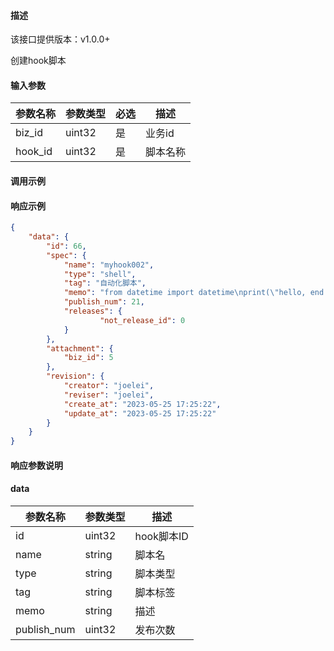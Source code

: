#### 描述

该接口提供版本：v1.0.0+

创建hook脚本

#### 输入参数

| 参数名称 | 参数类型 | 必选 | 描述     |
| -------- | -------- | ---- | -------- |
| biz_id   | uint32   | 是   | 业务id   |
| hook_id  | uint32   | 是   | 脚本名称 |

#### 调用示例

#### 响应示例

```json
{
    "data": {
        "id": 66,
        "spec": {
            "name": "myhook002",
            "type": "shell",
            "tag": "自动化脚本",
            "memo": "from datetime import datetime\nprint(\"hello, end at\", datetime.now())\n",
          	"publish_num": 21,
          	"releases": {
            	    "not_release_id": 0
            }
        },
        "attachment": {
            "biz_id": 5
        },
        "revision": {
            "creator": "joelei",
            "reviser": "joelei",
            "create_at": "2023-05-25 17:25:22",
            "update_at": "2023-05-25 17:25:22"
        }
    }
}
```

#### 响应参数说明

#### data

| 参数名称    | 参数类型 | 描述       |
| ----------- | -------- | ---------- |
| id          | uint32   | hook脚本ID |
| name        | string   | 脚本名     |
| type        | string   | 脚本类型   |
| tag         | string   | 脚本标签   |
| memo        | string   | 描述       |
| publish_num | uint32   | 发布次数   |